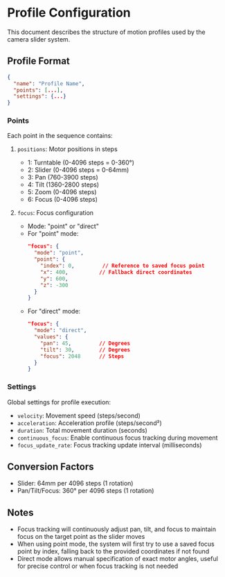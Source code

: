 # Profile Configuration

This document describes the structure of motion profiles used by the camera slider system.

## Profile Format

```json
{
  "name": "Profile Name",
  "points": [...],
  "settings": {...}
}
```

### Points

Each point in the sequence contains:

1. `positions`: Motor positions in steps
   - 1: Turntable (0-4096 steps = 0-360°)
   - 2: Slider (0-4096 steps = 0-64mm)
   - 3: Pan (760-3900 steps)
   - 4: Tilt (1360-2800 steps)
   - 5: Zoom (0-4096 steps)
   - 6: Focus (0-4096 steps)

2. `focus`: Focus configuration
   - Mode: "point" or "direct"
   - For "point" mode:
     ```json
     "focus": {
       "mode": "point",
       "point": {
         "index": 0,         // Reference to saved focus point
         "x": 400,          // Fallback direct coordinates
         "y": 600,
         "z": -300
       }
     }
     ```
   - For "direct" mode:
     ```json
     "focus": {
       "mode": "direct",
       "values": {
         "pan": 45,         // Degrees
         "tilt": 30,        // Degrees
         "focus": 2048      // Steps
       }
     }
     ```

### Settings

Global settings for profile execution:

- `velocity`: Movement speed (steps/second)
- `acceleration`: Acceleration profile (steps/second²)
- `duration`: Total movement duration (seconds)
- `continuous_focus`: Enable continuous focus tracking during movement
- `focus_update_rate`: Focus tracking update interval (milliseconds)

## Conversion Factors

- Slider: 64mm per 4096 steps (1 rotation)
- Pan/Tilt/Focus: 360° per 4096 steps (1 rotation)

## Notes

- Focus tracking will continuously adjust pan, tilt, and focus to maintain focus on the target point as the slider moves
- When using point mode, the system will first try to use a saved focus point by index, falling back to the provided coordinates if not found
- Direct mode allows manual specification of exact motor angles, useful for precise control or when focus tracking is not needed
